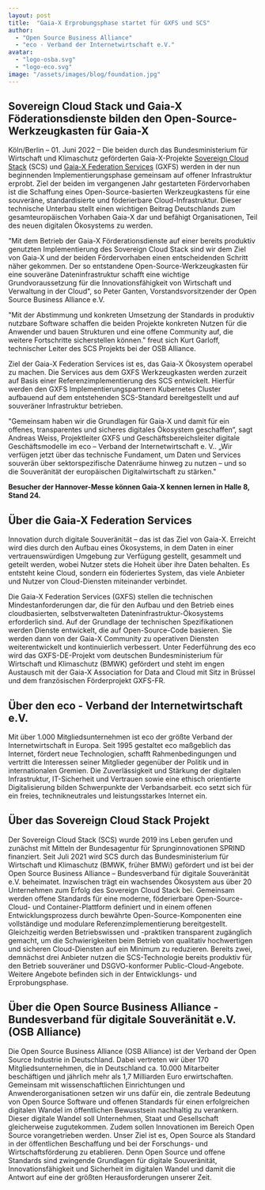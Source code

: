 ```yaml
---
layout: post
title:  "Gaia-X Erprobungsphase startet für GXFS und SCS"
author: 
  - "Open Source Business Alliance"
  - "eco - Verband der Internetwirtschaft e.V."
avatar: 
  - "logo-osba.svg"
  - "logo-eco.svg"
image: "/assets/images/blog/foundation.jpg"
---
```

## Sovereign Cloud Stack und Gaia-X Föderationsdienste bilden den Open-Source-Werkzeugkasten für Gaia-X

Köln/Berlin – 01. Juni 2022 – Die beiden durch das Bundesministerium für Wirtschaft und Klimaschutz geförderten Gaia-X-Projekte [Sovereign Cloud Stack](https://scs.community/) (SCS)
und [Gaia-X Federation Services](https://gxfs.de/) (GXFS) werden in der nun beginnenden Implementierungsphase gemeinsam auf offener Infrastruktur erprobt. 
Ziel der beiden im vergangenen Jahr gestarteten Fördervorhaben ist die Schaffung eines Open-Source-basierten Werkzeugkastens für eine souveräne,
standardisierte und föderierbare Cloud-Infrastruktur. Dieser technische Unterbau stellt einen wichtigen Beitrag Deutschlands zum gesamteuropäischen
Vorhaben Gaia-X dar und befähigt Organisationen, Teil des neuen digitalen Ökosystems zu werden.

"Mit dem Betrieb der Gaia-X Förderationsdienste auf einer bereits produktiv genutzten Implementierung des Sovereign Cloud Stack sind wir dem
Ziel von Gaia-X und der beiden Fördervorhaben einen entscheidenden Schritt näher gekommen. Der so entstandene Open-Source-Werkzeugkasten für
eine souveräne Dateninfrastruktur schafft eine wichtige Grundvoraussetzung für die Innovationsfähigkeit von Wirtschaft und Verwaltung in der
Cloud", so Peter Ganten, Vorstandsvorsitzender der Open Source Business Alliance e.V.

"Mit der Abstimmung und konkreten Umsetzung der Standards in produktiv nutzbare Software schaffen die beiden Projekte konkreten Nutzen für
die Anwender und bauen Strukturen und eine offene Community auf, die weitere Fortschritte sicherstellen können." freut sich Kurt Garloff,
technischer Leiter des SCS Projekts bei der OSB Alliance.

Ziel der Gaia-X Federation Services ist es, das Gaia-X Ökosystem operabel zu machen. Die Services aus dem GXFS Werkzeugkasten werden zurzeit auf
Basis einer Referenzimplementierung des SCS entwickelt. Hierfür werden den GXFS Implementierungspartnern Kubernetes Cluster aufbauend auf dem
entstehenden SCS-Standard bereitgestellt und auf souveräner Infrastruktur betrieben. 

"Gemeinsam haben wir die Grundlagen für Gaia-X und damit für ein offenes, transparentes und sicheres digitales Ökosystem geschaffen“, sagt
Andreas Weiss, Projektleiter GXFS und Geschäftsbereichsleiter digitale Geschäftsmodelle im eco – Verband der Internetwirtschaft e. V.. „Wir
verfügen jetzt über das technische Fundament, um Daten und Services souverän über sektorspezifische Datenräume hinweg zu nutzen – und so die
Souveränität der europäischen Digitalwirtschaft zu stärken."

**Besucher der Hannover-Messe können Gaia-X kennen lernen in Halle 8, Stand 24.**

## Über die Gaia-X Federation Services
Innovation durch digitale Souveränität – das ist das Ziel von Gaia-X. Erreicht wird dies durch den Aufbau eines Ökosystems, in dem Daten in einer
vertrauenswürdigen Umgebung zur Verfügung gestellt, gesammelt und geteilt werden, wobei Nutzer stets die Hoheit über ihre Daten behalten. Es entsteht
keine Cloud, sondern ein föderiertes System, das viele Anbieter und Nutzer von Cloud-Diensten miteinander verbindet.

Die Gaia-X Federation Services (GXFS) stellen die technischen Mindestanforderungen dar, die für den Aufbau und den Betrieb eines cloudbasierten,
selbstverwalteten Dateninfrastruktur-Ökosystems erforderlich sind. Auf der Grundlage der technischen Spezifikationen werden Dienste entwickelt,
die auf Open-Source-Code basieren. Sie werden dann von der Gaia-X Community zu operativen Diensten weiterentwickelt und kontinuierlich verbessert. 
Unter Federführung des eco wird das GXFS-DE-Projekt vom deutschen Bundesministerium für Wirtschaft und Klimaschutz (BMWK) gefördert und steht im
engen Austausch mit der Gaia-X Association for Data and Cloud mit Sitz in Brüssel und dem französischen Förderprojekt GXFS-FR.

## Über den eco - Verband der Internetwirtschaft e.V.
Mit über 1.000 Mitgliedsunternehmen ist eco der größte Verband der Internetwirtschaft in Europa. Seit 1995 gestaltet eco maßgeblich das Internet,
fördert neue Technologien, schafft Rahmenbedingungen und vertritt die Interessen seiner Mitglieder gegenüber der Politik und in internationalen
Gremien. Die Zuverlässigkeit und Stärkung der digitalen Infrastruktur, IT-Sicherheit und Vertrauen sowie eine ethisch orientierte Digitalisierung
bilden Schwerpunkte der Verbandsarbeit. eco setzt sich für ein freies, technikneutrales und leistungsstarkes Internet ein.

## Über das Sovereign Cloud Stack Projekt
Der Sovereign Cloud Stack (SCS) wurde 2019 ins Leben gerufen und zunächst mit Mitteln der Bundesagentur für Sprunginnovationen SPRIND finanziert.
Seit Juli 2021 wird SCS durch das Bundesministerium für Wirtschaft und Klimaschutz (BMWK, früher BMWi) gefördert und ist bei der Open Source Business
Alliance – Bundesverband für digitale Souveränität e.V. beheimatet. Inzwischen trägt ein wachsendes Ökosystem aus über 20 Unternehmen zum Erfolg des
Sovereign Cloud Stack bei. Gemeinsam werden offene Standards für eine moderne, föderierbare Open-Source-Cloud- und Container-Plattform definiert und
in einem offenen Entwicklungsprozess durch bewährte Open-Source-Komponenten eine vollständige und modulare Referenzimplementierung bereitgestellt.
Gleichzeitig werden Betriebswissen und -praktiken transparent
zugänglich gemacht, um die Schwierigkeiten beim Betrieb von qualitativ hochwertigen und sicheren Cloud-Diensten auf ein Minimum zu reduzieren.
Bereits zwei, demnächst drei Anbieter nutzen die SCS-Technologie bereits produktiv für den Betrieb souveräner und DSGVO-konformer Public-Cloud-Angebote.
Weitere Angebote befinden sich in der Entwicklungs- und Erprobungsphase.

## Über die Open Source Business Alliance - Bundesverband für digitale Souveränität e.V. (OSB Alliance)
Die Open Source Business Alliance (OSB Alliance) ist der Verband der Open Source Industrie in Deutschland. Dabei vertreten wir über 170
Mitgliedsunternehmen, die in Deutschland ca. 10.000 Mitarbeiter beschäftigen und jährlich mehr als 1,7 Milliarden Euro erwirtschaften. Gemeinsam
mit wissenschaftlichen Einrichtungen und Anwenderorganisationen setzen wir uns dafür ein, die zentrale Bedeutung von Open Source Software und offenen
Standards für einen erfolgreichen digitalen Wandel im öffentlichen Bewusstsein nachhaltig zu verankern. Dieser digitale Wandel soll Unternehmen, Staat
und Gesellschaft gleicherweise zugutekommen. Zudem sollen Innovationen im Bereich Open Source vorangetrieben werden. Unser Ziel ist es, Open Source als
Standard in der öffentlichen Beschaffung und bei der Forschungs- und Wirtschaftsförderung zu etablieren. Denn Open Source und offene Standards sind
zwingende Grundlagen für digitale Souveränität, Innovationsfähigkeit und Sicherheit im digitalen Wandel und damit die Antwort auf eine der größten
Herausforderungen unserer Zeit.